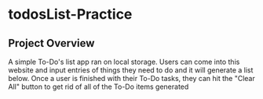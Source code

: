 # todosList-Practice
 
## Project Overview
A simple To-Do's list app ran on local storage.
Users can come into this website and input entries of things they need to do and it will generate a list below.
Once a user is finished with their To-Do tasks, they can hit the "Clear All" button to get rid of all of the To-Do items generated
